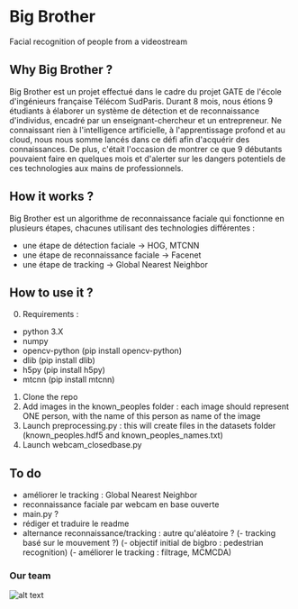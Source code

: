# Big Brother
Facial recognition of people from a videostream

## Why Big Brother ?
Big Brother est un projet effectué dans le cadre du projet GATE de l'école d'ingénieurs française Télécom SudParis. Durant 8 mois, nous étions 9 étudiants à élaborer un système de détection et de reconnaissance d'individus, encadré par un enseignant-chercheur et un entrepreneur. Ne connaissant rien à l'intelligence artificielle, à l'apprentissage profond et au cloud, nous nous somme lancés dans ce défi afin d'acquérir des connaissances. De plus, c'était l'occasion de montrer ce que 9 débutants pouvaient faire en quelques mois et d'alerter sur les dangers potentiels de ces technologies aux mains de professionnels.

## How it works ?
Big Brother est un algorithme de reconnaissance faciale qui fonctionne en plusieurs étapes, chacunes utilisant des technologies différentes :
- une étape de détection faciale -> HOG, MTCNN
- une étape de reconnaissance faciale -> Facenet
- une étape de tracking -> Global Nearest Neighbor

## How to use it ?
0. Requirements :
- python 3.X
- numpy
- opencv-python (pip install opencv-python)
- dlib (pip install dlib)
- h5py (pip install h5py)
- mtcnn (pip install mtcnn)
1. Clone the repo
2. Add images in the known_peoples folder : each image should represent ONE person, with the name of this person as name of the image
3. Launch preprocessing.py : this will create files in the datasets folder (known_peoples.hdf5 and known_peoples_names.txt)
4. Launch webcam_closedbase.py

## To do
- améliorer le tracking : Global Nearest Neighbor
- reconnaissance faciale par webcam en base ouverte
- main.py ?
- rédiger et traduire le readme
- alternance reconnaissance/tracking : autre qu'aléatoire ?
(- tracking basé sur le mouvement ?)
(- objectif initial de bigbro : pedestrian recognition)
(- améliorer le tracking : filtrage, MCMCDA)

### Our team
![alt text](https://raw.githubusercontent.com/ridouaneg/Big-Brother/master/ressources/unknown_peoples/image1.jpg)

